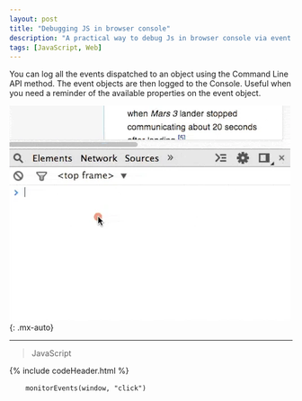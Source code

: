 ```yaml
---
layout: post
title: "Debugging JS in browser console"
description: "A practical way to debug Js in browser console via event listeners"
tags: [JavaScript, Web]
---
```


You can log all the events dispatched to an object using the Command Line API method. The event objects are then logged to the Console. Useful when you need a reminder of the available properties on the event object.

![monitorEvents](./../../assets/img/monitorEvents.webp){: .mx-auto}

---

> JavaScript

{% include codeHeader.html %}

```
    monitorEvents(window, "click")
```
